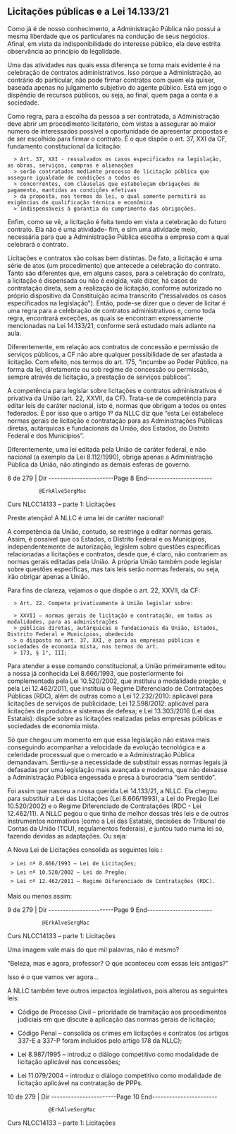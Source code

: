 ## Licitações públicas e a Lei 14.133/21
Como já é de nosso conhecimento, a Administração Pública não possui a mesma liberdade que os particulares na
condução de seus negócios. Afinal, em vista da indisponibilidade do interesse público, ela deve estrita observância
ao princípio da legalidade.

Uma das atividades nas quais essa diferença se torna mais evidente é na celebração de contratos administrativos.
Isso porque a Administração, ao contrário do particular, não pode firmar contratos com quem ela quiser, baseada
apenas no julgamento subjetivo do agente público. Está em jogo o dispêndio de recursos públicos, ou seja, ao final,
quem paga a conta é a sociedade.

Como regra, para a escolha da pessoa a ser contratada, a Administração deve abrir um procedimento licitatório,
com vistas a assegurar ao maior número de interessados possível a oportunidade de apresentar propostas e de ser
escolhido para firmar o contrato. É o que dispõe o art. 37, XXI da CF, fundamento constitucional da licitação:

      > Art. 37, XXI - ressalvados os casos especificados na legislação, as obras, serviços, compras e alienações
      > serão contratados mediante processo de licitação pública que assegure igualdade de condições a todos os
      > concorrentes, com cláusulas que estabeleçam obrigações de pagamento, mantidas as condições efetivas
      > da proposta, nos termos da lei, o qual somente permitirá as exigências de qualificação técnica e econômica
      > indispensáveis à garantia do cumprimento das obrigações.

Enfim, como se vê, a licitação é feita tendo em vista a celebração do futuro contrato. Ela não é uma atividade-
fim, e sim uma atividade meio, necessária para que a Administração Pública escolha a empresa com a qual
celebrará o contrato.

Licitações e contratos são coisas bem distintas. De fato, a licitação é uma série de atos (um procedimento) que
antecede a celebração do contrato. Tanto são diferentes que, em alguns casos, para a celebração do contrato, a
licitação é dispensada ou não é exigida, vale dizer, há casos de contratação direta, sem a realização de licitação,
conforme autorizado no próprio dispositivo da Constituição acima transcrito (“ressalvados os casos especificados
na legislação”). Então, pode-se dizer que o dever de licitar é uma regra para a celebração de contratos
administrativos e, como toda regra, encontrará exceções, as quais se encontram expressamente mencionadas na
Lei 14.133/21, conforme será estudado mais adiante na aula.

Diferentemente, em relação aos contratos de concessão e permissão de serviços públicos, a CF não abre qualquer
possibilidade de ser afastada a licitação. Com efeito, nos termos do art. 175, “incumbe ao Poder Público, na forma da lei,
diretamente ou sob regime de concessão ou permissão, sempre através de licitação, a prestação de serviços públicos”.

A competência para legislar sobre licitações e contratos administrativos é privativa da União (art. 22, XXVII, da
CF). Trata-se de competência para editar leis de caráter nacional, isto é, normas que obrigam a todos os entes
federados. É por isso que o artigo 1º da NLLC diz que “esta Lei estabelece normas gerais de licitação e contratação
para as Administrações Públicas diretas, autárquicas e fundacionais da União, dos Estados, do Distrito Federal e
dos Municípios”.

Diferentemente, uma lei editada pela União de caráter federal, e não nacional (a exemplo da Lei 8.112/1990), obriga apenas
a Administração Pública da União, não atingindo as demais esferas de governo.




 8 de 279 | Dir
-----------------------Page 8 End-----------------------

              @ErkAlveSergMac
 Curs        NLCC14133 – parte 1: Licitações


Preste atenção!
A NLLC é uma lei de caráter nacional!

A competência da União, contudo, se restringe a editar normas gerais. Assim, é possível que os Estados, o Distrito
Federal e os Municípios, independentemente de autorização, legislem sobre questões específicas relacionadas a
licitações e contratos, desde que, é claro, não contrariem as normas gerais editadas pela União. A própria União
também pode legislar sobre questões específicas, mas tais leis serão normas federais, ou seja, irão obrigar apenas
a União.

Para fins de clareza, vejamos o que dispõe o art. 22, XXVII, da CF:

      > Art. 22. Compete privativamente à União legislar sobre:

      > XXVII – normas gerais de licitação e contratação, em todas as modalidades, para as administrações
      > públicas diretas, autárquicas e fundacionais da União, Estados, Distrito Federal e Municípios, obedecido
      > o disposto no art. 37, XXI, e para as empresas públicas e sociedades de economia mista, nos termos do art.
      > 173, § 1°, III;

Para atender a esse comando constitucional, a União primeiramente editou a nossa já conhecida Lei 8.666/1993,
que posteriormente foi complementada pela Lei 10.520/2002, que instituiu a modalidade pregão, e pela
Lei 12.462/2011, que instituiu o Regime Diferenciado de Contratações Públicas (RDC), além de outras como a Lei
12.232/2010: aplicável para licitações de serviços de publicidade; Lei 12.598/2012: aplicável para licitações de
produtos e sistemas de defesa; e Lei 13.303/2016 (Lei das Estatais): dispõe sobre as licitações realizadas pelas
empresas públicas e sociedades de economia mista.

Só que chegou um momento em que essa legislação não estava mais conseguindo acompanhar a velocidade da
evolução tecnológica e a celeridade processual que o mercado e a Administração Pública demandavam. Sentiu-se
a necessidade de substituir essas normas legais já defasadas por uma legislação mais avançada e moderna, que
não deixasse a Administração Pública engessada e presa à burocracia “sem sentido”.

Foi assim que nasceu a nossa querida Lei 14.133/21, a NLLC. Ela chegou para substituir a Lei das Licitações (Lei
8.666/1993), a Lei do Pregão (Lei 10.520/2002) e o Regime Diferenciado de Contratações (RDC - Lei 12.462/11).
A NLLC pegou o que tinha de melhor dessas três leis e de outros instrumentos normativos (como a Lei das Estatais,
decisões do Tribunal de Contas da União (TCU), regulamentos federais), e juntou tudo numa lei só, fazendo
devidas as adaptações. Ou seja:

A Nova Lei de Licitações consolida as seguintes leis :

     > Lei nº 8.666/1993 – Lei de Licitações;
     > Lei nº 10.520/2002 – Lei do Pregão;
     > Lei nº 12.462/2011 – Regime Diferenciado de Contratações (RDC).

Mais ou menos assim:




 9 de 279 | Dir
-----------------------Page 9 End-----------------------

               @ErkAlveSergMac
 Curs         NLCC14133 – parte 1: Licitações




Uma imagem vale mais do que mil palavras, não é mesmo?

“Beleza, mas e agora, professor? O que aconteceu com essas leis antigas?”

Isso é o que vamos ver agora...



A NLLC também teve outros impactos legislativos, pois alterou as seguintes leis:

- Código de Processo Civil – prioridade de tramitação aos procedimentos judiciais em que discute a aplicação das normas gerais de licitação;

- Código Penal – consolida os crimes em licitações e contratos (os artigos 337-E a 337-P foram incluídos pelo artigo 178 da NLLC);

- Lei 8.987/1995 – introduz o diálogo competitivo como modalidade de licitação aplicável nas concessões;

- Lei 11.079/2004 – introduz o diálogo competitivo como modalidade de licitação aplicável na contratação de PPPs.




 10 de 279 | Dir
-----------------------Page 10 End-----------------------

                 @ErkAlveSergMac
 Curs           NLCC14133 – parte 1: Licitações